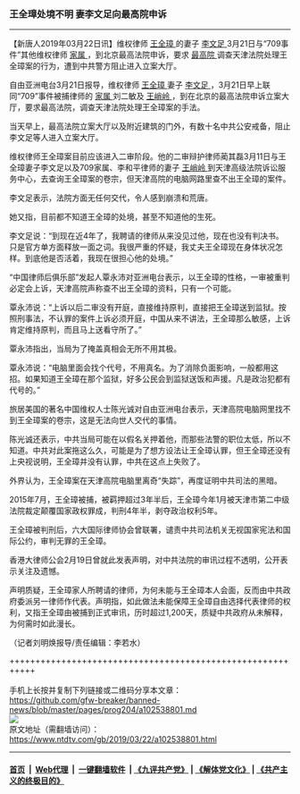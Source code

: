 ### 王全璋处境不明 妻李文足向最高院申诉
------------------------

<div class="post_content" itemprop="articleBody">
 <p>
  【新唐人2019年03月22日讯】维权律师
  <a href="https://www.ntdtv.com/gb/王全璋.htm">
   王全璋
  </a>
  的妻子
  <a href="https://www.ntdtv.com/gb/李文足.htm">
   李文足
  </a>
  3月21日与“709事件”其他维权律师
  <a href="https://www.ntdtv.com/gb/家属.htm">
   家属
  </a>
  ，到北京最高法院申诉，要求
  <a href="https://www.ntdtv.com/gb/最高院.htm">
   最高院
  </a>
  调查天津法院处理王全璋案的行为，遭到中共警方阻止进入立案大厅。
 </p>
 <p>
  自由亚洲电台3月21日报导，维权律师
  <a href="https://www.ntdtv.com/gb/王全璋.htm">
   王全璋
  </a>
  妻子
  <a href="https://www.ntdtv.com/gb/李文足.htm">
   李文足
  </a>
  ，3月21日早上联同“709”事件被捕律师的
  <a href="https://www.ntdtv.com/gb/家属.htm">
   家属
  </a>
  刘二敏及
  <a href="https://www.ntdtv.com/gb/王峭岭.htm">
   王峭岭
  </a>
  ，到在北京的最高法院申诉立案大厅，要求最高法院，调查天津法院处理王全璋案的手法。
 </p>
 <p>
  当天早上，最高法院立案大厅以及附近建筑的门外，有数十名中共公安戒备，阻止李文足等人进入立案大厅。
 </p>
 <p>
  维权律师王全璋案目前应该进入二审阶段。他的二审辩护律师蔺其磊3月11日与王全璋妻子李文足以及709家属、李和平律师的妻子
  <a href="https://www.ntdtv.com/gb/王峭岭.htm">
   王峭岭
  </a>
  到天津高级法院诉讼服务中心，去查询王全璋案的卷宗，但天津高院的电脑网路里查不出王全璋的案件。
 </p>
 <p>
  李文足表示，法院方面无任何交代，令人感到崩溃和荒唐。
 </p>
 <p>
  她又指，目前都不知道王全璋的处境，甚至不知道他的生死。
 </p>
 <p>
  李文足说：“到现在近4年了，我聘请的律师从来没见过他，现在也没有判决书。只是官方单方面释放一面之词。我很严重的怀疑，我丈夫王全璋现在身体状况怎样。到底他是否活着，我现在很担心他的处境。”
 </p>
 <p>
  “中国律师后俱乐部”发起人覃永沛对亚洲电台表示，以王全璋的性格，一审被重判必定会上诉，天津高院声称查不出王全璋的资料，只有一个可能。
 </p>
 <p>
  覃永沛说：“上诉以后二审没有开庭，直接维持原判，直接把王全璋送到监狱。按照刑事法，不认罪的案件上诉必须开庭，中国从来不讲法，王全璋那么敏感，上诉肯定维持原判，而且马上送看守所了。”
 </p>
 <p>
  覃永沛指出，当局为了掩盖真相会无所不用其极。
 </p>
 <p>
  覃永沛说：“电脑里面会找个代号，不用真名。为了消除负面影响，一般都用这招。如果知道王全璋在那个监狱，好多公民会到监狱送饭和声援。凡是政治犯都有代号的。”
 </p>
 <p>
  旅居美国的著名中国维权人士陈光诚对自由亚洲电台表示，天津高院电脑网里找不到王全璋案的卷宗，这是无法向世人交代的事情。
 </p>
 <p>
  陈光诚还表示，中共当局可能在以假名关押着他，而那些法警的职位太低，所以不知道。中共对此案拖这么久，可能是为了想方设法让王全璋认罪，但王全璋还没有上央视说明，王全璋并没有认罪，中共在这点上失败了。
 </p>
 <p>
  外界认为，王全璋案在天津高院电脑里离奇“失踪”，再度证明中共司法的黑暗。
 </p>
 <p>
  2015年7月，王全璋被捕，被羁押超过3年半后，王全璋今年1月被天津市第二中级法院裁定颠覆国家政权罪成，判刑4年半，剥夺政治权利5年。
 </p>
 <p>
  王全璋被判刑后，六大国际律师协会曾联署，谴责中共司法机关无视国家宪法和国际公约，审判无罪的王全璋。
 </p>
 <p>
  香港大律师公会2月19日曾就此发表声明，对中共法院的审讯过程不透明，公开表示关注及遗憾。
 </p>
 <p>
  声明质疑，王全璋家人所聘请的律师，为何未能与王全璋本人会面，反而由中共政府委派另一律师作代表。声明指，如此做法未能保障王全璋自由选择代表律师的权利，又指王全璋由被捕到正式审讯，历时超过1,200天，质疑中共政府从未解释，为何需时如此漫长。
 </p>
 <p>
  （记者刘明焕报导/责任编辑：李若水）
 </p>
 <div class="single_ad">
 </div>
</div>

+++++++++++++++++++++++++++++++++++++++++++++++++++++++++++<br/><br/>
手机上长按并复制下列链接或二维码分享本文章：<br/>
https://github.com/gfw-breaker/banned-news/blob/master/pages/prog204/a102538801.md <br/>
<a href='https://github.com/gfw-breaker/banned-news/blob/master/pages/prog204/a102538801.md'><img src='https://github.com/gfw-breaker/banned-news/blob/master/pages/prog204/a102538801.md.png'/></a> <br/>
原文地址（需翻墙访问）：https://www.ntdtv.com/gb/2019/03/22/a102538801.html


------------------------
#### [首页](https://github.com/gfw-breaker/banned-news/blob/master/README.md) &nbsp;|&nbsp; [Web代理](https://github.com/labour-camp/helloworld) &nbsp;|&nbsp; [一键翻墙软件](https://github.com/gfw-breaker/nogfw/blob/master/README.md) &nbsp;| [《九评共产党》](https://github.com/gfw-breaker/9ping.md/blob/master/README.md#九评之一评共产党是什么) | [《解体党文化》](https://github.com/gfw-breaker/jtdwh.md/blob/master/README.md) | [《共产主义的终极目的》](https://github.com/gfw-breaker/gczydzjmd.md/blob/master/README.md)

